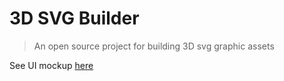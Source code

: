 # 3D SVG Builder

> An open source project for building 3D svg graphic assets

See UI mockup [here](https://albertlucianto.github.io/3d-svg-builder-ui.pdf)
